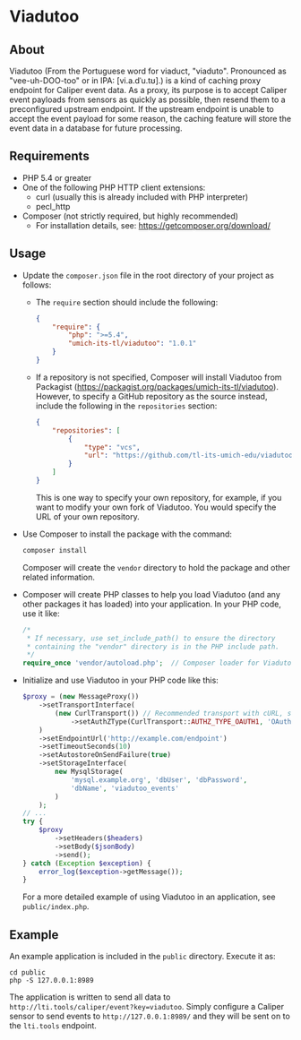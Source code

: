 # Viadutoo

## About

Viadutoo (From the Portuguese word for viaduct, "viaduto". Pronounced as "vee-uh-DOO-too" or in IPA: \[vi.a.dˈu.tʊ\].)
is a kind of caching proxy endpoint for Caliper event data. As a proxy, its purpose is to accept Caliper event payloads
from sensors as quickly as possible, then resend them to a preconfigured upstream endpoint.  If the upstream endpoint is
unable to accept the event payload for some reason, the caching feature will store the event data in a database for
future processing.

## Requirements

* PHP 5.4 or greater
* One of the following PHP HTTP client extensions:
    * curl (usually this is already included with PHP interpreter)
    * pecl_http
* Composer (not strictly required, but highly recommended)
    * For installation details, see: https://getcomposer.org/download/

## Usage

* Update the `composer.json` file in the root directory of your project as follows:
    * The `require` section should include the following:

        ```json
        {
            "require": {
                "php": ">=5.4",
                "umich-its-tl/viadutoo": "1.0.1"
            }
        }
        ```

    * If a repository is not specified, Composer will install Viadutoo from
        Packagist (https://packagist.org/packages/umich-its-tl/viadutoo).
        However, to specify a GitHub repository as the source instead, include
        the following in the `repositories` section:

        ```json
        {
            "repositories": [
                {
                    "type": "vcs",
                    "url": "https://github.com/tl-its-umich-edu/viadutoo"
                }
            ]
        }
        ```

        This is one way to specify your own repository, for example, if
        you want to modify your own fork of Viadutoo.  You would specify
        the URL of your own repository.
* Use Composer to install the package with the command:

    ```sh
    composer install
    ```

    Composer will create the `vendor` directory to hold the package and
    other related information.
* Composer will create PHP classes to help you load Viadutoo (and any other
    packages it has loaded) into your application.  In your PHP code, use it like:

    ```php
    /*
     * If necessary, use set_include_path() to ensure the directory
     * containing the "vendor" directory is in the PHP include path.
     */
    require_once 'vendor/autoload.php';  // Composer loader for Viadutoo, etc.
    ```

* Initialize and use Viadutoo in your PHP code like this:

    ```php
    $proxy = (new MessageProxy())
        ->setTransportInterface(
            (new CurlTransport()) // Recommended transport with cURL, supports Basic Auth and OAuth 1.0
                ->setAuthZType(CurlTransport::AUTHZ_TYPE_OAUTH1, 'OAuth 1.0 key', 'OAuth 1.0 secret') // Optional authZ
        )
        ->setEndpointUrl('http://example.com/endpoint')
        ->setTimeoutSeconds(10)
        ->setAutostoreOnSendFailure(true)
        ->setStorageInterface(
            new MysqlStorage(
                'mysql.example.org', 'dbUser', 'dbPassword',
                'dbName', 'viadutoo_events'
            )
        );
    // ...
    try {
        $proxy
            ->setHeaders($headers)
            ->setBody($jsonBody)
            ->send();
    } catch (Exception $exception) {
        error_log($exception->getMessage());
    }
    ```

    For a more detailed example of using Viadutoo in an application, see
    `public/index.php`.

## Example

An example application is included in the `public` directory.  Execute it as:

    cd public
    php -S 127.0.0.1:8989

The application is written to send all data to `http://lti.tools/caliper/event?key=viadutoo`.  Simply configure a
Caliper sensor to send events to `http://127.0.0.1:8989/` and they will be sent on to the `lti.tools` endpoint.